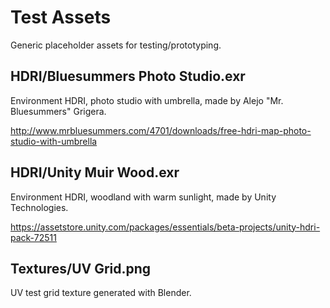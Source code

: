 Test Assets
===========

Generic placeholder assets for testing/prototyping.

HDRI/Bluesummers Photo Studio.exr
---------------------------------

Environment HDRI, photo studio with umbrella, made by Alejo "Mr. Bluesummers" Grigera.

http://www.mrbluesummers.com/4701/downloads/free-hdri-map-photo-studio-with-umbrella

HDRI/Unity Muir Wood.exr
------------------------

Environment HDRI, woodland with warm sunlight, made by Unity Technologies.

https://assetstore.unity.com/packages/essentials/beta-projects/unity-hdri-pack-72511

Textures/UV Grid.png
--------------------

UV test grid texture generated with Blender.
